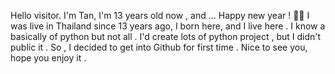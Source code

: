 Hello visitor.
I'm Tan, I'm 13 years old now , and ... Happy new year ! 🎉🎉
I was live in Thailand since 13 years ago, I born here, and I live here .
I know a basically of python but not all . I'd create lots of python project , but I didn't public it . 
So , I decided to get into Github for first time . Nice to see you, hope you enjoy it .



